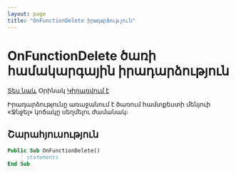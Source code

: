 ```yaml
---
layout: page
title: "OnFunctionDelete իրադարձություն"
---
```


# OnFunctionDelete ծառի համակարգային իրադարձություն

[Տես նաև](TreeEvents.md) Օրինակ [Կիրառվում է](../Defs/Tree.md)

Իրադարձությունը առաջանում է ծառում համտքեստի մենյուի «Ջնջել» կոճակը սեղմելու ժամանակ։ 

## Շարահյուսություն

``` vb
Public Sub OnFunctionDelete()
    ' statements
End Sub
```
